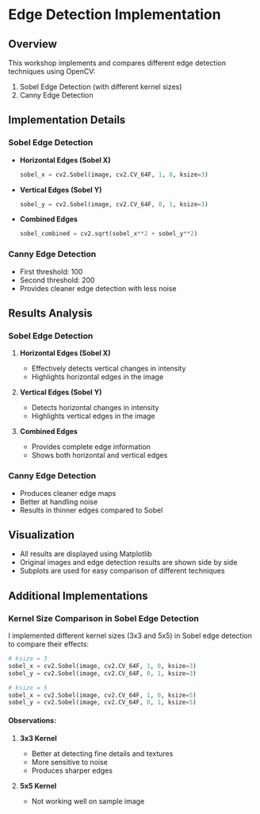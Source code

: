 # Edge Detection Implementation

## Overview
This workshop implements and compares different edge detection techniques using OpenCV:
1. Sobel Edge Detection (with different kernel sizes)
2. Canny Edge Detection

## Implementation Details

### Sobel Edge Detection
- **Horizontal Edges (Sobel X)**
  ```python
  sobel_x = cv2.Sobel(image, cv2.CV_64F, 1, 0, ksize=3)
  ```
- **Vertical Edges (Sobel Y)**
  ```python
  sobel_y = cv2.Sobel(image, cv2.CV_64F, 0, 1, ksize=3)
  ```
- **Combined Edges**
  ```python
  sobel_combined = cv2.sqrt(sobel_x**2 + sobel_y**2)
  ```

### Canny Edge Detection
- First threshold: 100
- Second threshold: 200
- Provides cleaner edge detection with less noise

## Results Analysis

### Sobel Edge Detection
1. **Horizontal Edges (Sobel X)**
   - Effectively detects vertical changes in intensity
   - Highlights horizontal edges in the image

2. **Vertical Edges (Sobel Y)**
   - Detects horizontal changes in intensity
   - Highlights vertical edges in the image

3. **Combined Edges**
   - Provides complete edge information
   - Shows both horizontal and vertical edges

### Canny Edge Detection
- Produces cleaner edge maps
- Better at handling noise
- Results in thinner edges compared to Sobel

## Visualization
- All results are displayed using Matplotlib
- Original images and edge detection results are shown side by side
- Subplots are used for easy comparison of different techniques

## Additional Implementations

### Kernel Size Comparison in Sobel Edge Detection
I implemented different kernel sizes (3x3 and 5x5) in Sobel edge detection to compare their effects:

```python
# ksize = 3
sobel_x = cv2.Sobel(image, cv2.CV_64F, 1, 0, ksize=3)
sobel_y = cv2.Sobel(image, cv2.CV_64F, 0, 1, ksize=3)

# ksize = 5
sobel_x = cv2.Sobel(image, cv2.CV_64F, 1, 0, ksize=5)
sobel_y = cv2.Sobel(image, cv2.CV_64F, 0, 1, ksize=5)
```

#### Observations:
1. **3x3 Kernel**
   - Better at detecting fine details and textures
   - More sensitive to noise
   - Produces sharper edges

2. **5x5 Kernel**
   - Not working well on sample image
